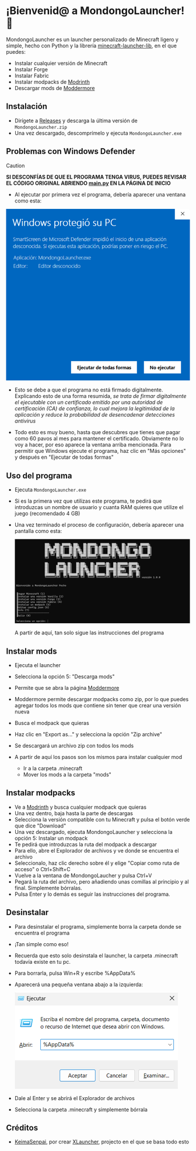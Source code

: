 # ¡Bienvenid@ a MondongoLauncher! 👋

MondongoLauncher es un launcher personalizado de Minecraft ligero y simple, hecho con Python y la librería [minecraft-launcher-lib](https://github.com/JakobDev/minecraft-launcher-lib), en el que puedes:

  - Instalar cualquier versión de Minecraft
  - Instalar Forge
  - Instalar Fabric
  - Instalar modpacks de [Modrinth](https://modrinth.com/)
  - Descargar mods de [Moddermore](https://moddermore.net/)

    

## Instalación
- Dirígete a [Releases](https://github.com/MondongoLauncher/MondongoLauncher/releases) y descarga la última versión de `MondongoLauncher.zip`
- Una vez descargado, descomprímelo y ejecuta `MondongoLauncher.exe`

## Problemas con Windows Defender
  
> [!CAUTION]  
> **SI DESCONFÍAS DE QUE EL PROGRAMA TENGA VIRUS, PUEDES REVISAR EL CÓDIGO ORIGINAL ABRIENDO [main.py](https://github.com/MondongoLauncher/MondongoLauncher/blob/4bd396d2ffe3b9e233ddd9523d1d74e3f47f3e98/main.py)     EN LA PÁGINA DE INICIO**
  
  - Al ejecutar por primera vez el programa, debería aparecer una ventana como esta:

  ![preview](https://github.com/MondongoLauncher/MondongoLauncher/blob/0ff6f5bb72bb64b6b3426acd8be9afba935fef67/assets/Alerta.png)
  - Esto se debe a que el programa no está firmado digitalmente. Explicando esto de una forma resumida, *se trata de firmar digitalmente el ejecutable con un certificado emitido por una autoridad de                  certificación (CA) de confianza, lo cual mejora la legitimidad de la aplicación y reduce la probabilidad de desencadenar detecciones antivirus*
    
  - Todo esto es muy bueno, hasta que descubres que tienes que pagar como 60 pavos al mes para mantener el certificado. Obviamente no lo voy a hacer, por eso aparece la ventana arriba mencionada. Para permitir       que Windows ejecute el programa, haz clic en "Más opciones" y después en "Ejecutar de todas formas"




## Uso del programa
- Ejecuta `MondongoLauncher.exe`
- Si es la primera vez que utilizas este programa, te pedirá que introduzcas un nombre de usuario y cuanta RAM quieres que utilize el juego (recomendado 4 GB)
- Una vez terminado el proceso de configuración, debería aparecer una pantalla como esta:

  ![preview](https://github.com/MondongoLauncher/MondongoLauncher/blob/27abb01e7e8696fcb662e776a87ce66e37abaaf4/assets/Captura%20de%20pantalla.png)

  A partir de aquí, tan solo sigue las instrucciones del programa

## Instalar mods
- Ejecuta el launcher
- Selecciona la opción 5: "Descarga mods"
- Permite que se abra la página [Moddermore](https://moddermore.net/)
- Moddermore permite descargar modpacks como zip, por lo que puedes agregar todos los mods que contiene sin tener que crear una versión nueva
- Busca el modpack que quieras
- Haz clic en "Export as..." y selecciona la opción "Zip archive"
- Se descargará un archivo zip con todos los mods
- A partir de aquí los pasos son los mismos para instalar cualquier mod
  
    - Ir a la carpeta .minecraft
    - Mover los mods a la carpeta "mods"
  
## Instalar modpacks
- Ve a [Modrinth](https://modrinth.com/modpacks) y busca cualquier modpack que quieras
- Una vez dentro, baja hasta la parte de descargas
- Selecciona la versión compatible con tu Minecraft y pulsa el botón verde que dice "Download"
- Una vez descargado, ejecuta MondongoLauncher y selecciona la opción 5: Instalar un modpack
- Te pedirá que introduzcas la ruta del modpack a descargar
- Para ello, abre el Explorador de archivos y ve donde se encuentra el archivo
- Seleccionalo, haz clic derecho sobre él y elige "Copiar como ruta de acceso" o Ctrl+Shift+C
- Vuelve a la ventana de MondongoLaucher y pulsa Ctrl+V
- Pegará la ruta del archivo, pero añadiendo unas comillas al principio y al final. Simplemente bórralas.
- Pulsa Enter y lo demás es seguir las instrucciones del programa.

## Desinstalar
- Para desinstalar el programa, simplemente borra la carpeta donde se encuentra el programa
- ¡Tan simple como eso!

  
- Recuerda que esto solo desinstala el launcher, la carpeta .minecraft todavía existe en tu pc.
- Para borrarla, pulsa Win+R y escribe %AppData%
- Aparecerá una pequeña ventana abajo a la izquierda:
  
  ![preview](https://github.com/MondongoLauncher/MondongoLauncher/blob/72cb6e0a75a4df8219d9ed7570bd5bba0f95ebd3/assets/Win%2BR.png)

- Dale al Enter y se abrirá el Explorador de archivos
- Selecciona la carpeta .minecraft y simplemente bórrala

## Créditos

- [KeimaSenpai](https://github.com/KeimaSenpai), por crear [XLauncher](https://github.com/KeimaSenpai/XLauncher-Script), projecto en el que se basa todo esto
